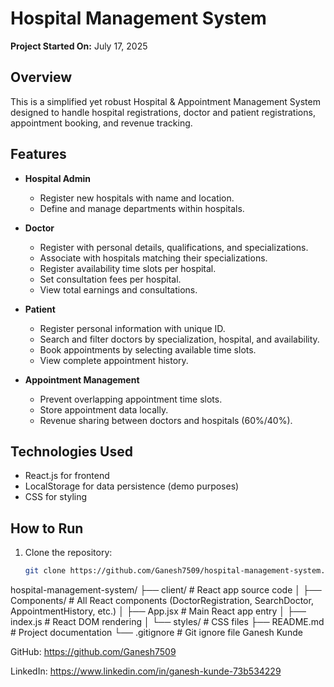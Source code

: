 # Hospital Management System

**Project Started On:** July 17, 2025

## Overview

This is a simplified yet robust Hospital & Appointment Management System designed to handle hospital registrations, doctor and patient registrations, appointment booking, and revenue tracking.

## Features

- **Hospital Admin**
  - Register new hospitals with name and location.
  - Define and manage departments within hospitals.

- **Doctor**
  - Register with personal details, qualifications, and specializations.
  - Associate with hospitals matching their specializations.
  - Register availability time slots per hospital.
  - Set consultation fees per hospital.
  - View total earnings and consultations.

- **Patient**
  - Register personal information with unique ID.
  - Search and filter doctors by specialization, hospital, and availability.
  - Book appointments by selecting available time slots.
  - View complete appointment history.

- **Appointment Management**
  - Prevent overlapping appointment time slots.
  - Store appointment data locally.
  - Revenue sharing between doctors and hospitals (60%/40%).

## Technologies Used

- React.js for frontend
- LocalStorage for data persistence (demo purposes)
- CSS for styling

## How to Run

1. Clone the repository:
   ```bash
   git clone https://github.com/Ganesh7509/hospital-management-system.git
hospital-management-system/
├── client/                # React app source code
│   ├── Components/        # All React components (DoctorRegistration, SearchDoctor, AppointmentHistory, etc.)
│   ├── App.jsx            # Main React app entry
│   ├── index.js           # React DOM rendering
│   └── styles/            # CSS files
├── README.md              # Project documentation
└── .gitignore             # Git ignore file
Ganesh Kunde

GitHub: https://github.com/Ganesh7509

LinkedIn: https://www.linkedin.com/in/ganesh-kunde-73b534229
